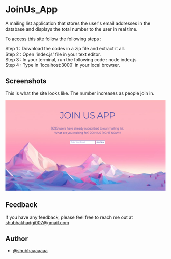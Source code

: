 # JoinUs_App
 A mailing list application that stores the user's email addresses in the database and displays the total number to the user in real time.
 
 To access this site follow the following steps :
 
 Step 1 : Download the codes in a zip file and extract it all.\
 Step 2 : Open 'index.js' file in your text editor.\
 Step 3 : In your terminal, run the following code : node index.js\
 Step 4 : Type in 'localhost:3000' in your local browser.
 
 ## Screenshots
This is what the site looks like. The number increases as people join in.

![App Screenshot](https://github.com/shubhaaaaaaa/MyPersonal_Site/blob/main/assets/img/joinus.png)
 
## Feedback

If you have any feedback, please feel free to reach me out at shubhakhadgi007@gmail.com


## Author

- [@shubhaaaaaaa](https://www.github.com/shubhaaaaaaa)
